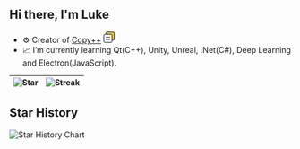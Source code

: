 ## Hi there, I'm Luke

- ⚙️ Creator of [Copy++](https://github.com/CopyPlusPlus) [<img src="https://github.com/wy-luke/wy-luke/blob/main/CopyPlusPlus.svg" width="20px">](https://github.com/CopyPlusPlus)
- 📈 I’m currently learning Qt(C++), Unity, Unreal, .Net(C#), Deep Learning and Electron(JavaScript).

|![Star](https://github-readme-stats.vercel.app/api?username=wy-luke&count_private=true&include_all_commits=false&show_icons=true) | ![Streak](https://github-readme-streak-stats.herokuapp.com/?user=wy-luke)|
|  ----  | ----  |

## Star History

![Star History Chart](https://api.star-history.com/svg?repos=wy-luke/Unity-TextMeshPro-Chinese-Characters-Set,CopyPlusPlus/CopyPlusPlus&type=Date)
